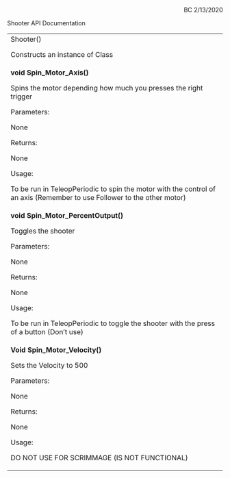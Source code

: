 <!----- Conversion time: 0.534 seconds.


Using this Markdown file:

1. Cut and paste this output into your source file.
2. See the notes and action items below regarding this conversion run.
3. Check the rendered output (headings, lists, code blocks, tables) for proper
   formatting and use a linkchecker before you publish this page.

Conversion notes:

* Docs to Markdown version 1.0β18
* Thu Feb 13 2020 18:41:12 GMT-0800 (PST)
* Source doc: https://docs.google.com/open?id=1d0h-_yy2qm8nfGBsRW0lOG0X2tbbsxMAMMr8-hufIoo
----->


<p style="text-align: right">
BC 2/13/2020</p>


Shooter API Documentation


<table>
  <tr>
   <td>Shooter()
<p>
Constructs an instance of Class
   </td>
  </tr>
  <tr>
   <td><strong>void Spin_Motor_Axis()</strong>
<p>
Spins the motor depending how much you presses the right trigger
<p>
Parameters:
<p>
None
<p>
Returns:
<p>
None
<p>
Usage:
<p>
To be run in TeleopPeriodic to spin the motor with the control of an axis (Remember to use Follower to the other motor)
   </td>
  </tr>
  <tr>
   <td><strong>void Spin_Motor_PercentOutput()</strong>
<p>
Toggles the shooter
<p>
Parameters:
<p>
None
<p>
Returns:
<p>
None
<p>
Usage:
<p>
To be run in TeleopPeriodic to toggle the shooter with the press of a button (Don’t use)
   </td>
  </tr>
  <tr>
   <td><strong>Void Spin_Motor_Velocity()</strong>
<p>
Sets the Velocity to 500
<p>
Parameters:
<p>
None
<p>
Returns:
<p>
None
<p>
Usage:
<p>
DO NOT USE FOR SCRIMMAGE (IS NOT FUNCTIONAL)
   </td>
  </tr>
</table>



<!-- Docs to Markdown version 1.0β18 -->

